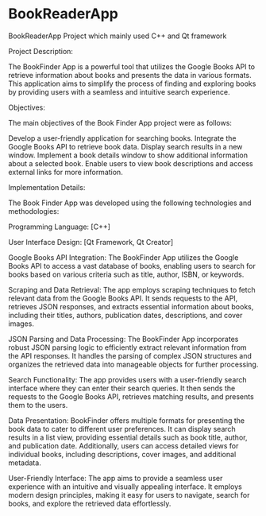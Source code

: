 # BookReaderApp
BookReaderApp Project which mainly used C++ and Qt framework

Project Description: 

The BookFinder App is a powerful tool that utilizes the Google Books API to retrieve information about books and presents the data in various formats. This application aims to simplify the process of finding and exploring books by providing users with a seamless and intuitive search experience.

Objectives:

The main objectives of the Book Finder App project were as follows:

Develop a user-friendly application for searching books.
Integrate the Google Books API to retrieve book data.
Display search results in a new window.
Implement a book details window to show additional information about a selected book.
Enable users to view book descriptions and access external links for more information.

Implementation Details:

The Book Finder App was developed using the following technologies and methodologies:

Programming Language:	[C++]

User Interface Design:	[Qt Framework, Qt Creator]

Google Books API Integration: 	The BookFinder App utilizes the Google Books API to access a vast database of books, enabling                          users to search for books based on various criteria such as title, author, ISBN, or keywords.

Scraping and Data Retrieval:		The app employs scraping techniques to fetch relevant data from the Google Books API. It sends requests to the API, retrieves JSON responses, and extracts essential information about books, including their titles, authors, publication dates, descriptions, and cover images.

JSON Parsing and Data Processing:		The BookFinder App incorporates robust JSON parsing logic to efficiently extract     relevant      information from the API responses. It handles the parsing of complex JSON structures and organizes the retrieved data into manageable objects for further processing.

Search Functionality:		The app provides users with a user-friendly search interface where they can enter their search queries. It then sends the requests to the Google Books API, retrieves matching results, and presents them to the users.

Data Presentation:	BookFinder offers multiple formats for presenting the book data to cater to different user preferences. It can display search results in a list view, providing essential details such as book title, author, and publication date. Additionally, users can access detailed views for individual books, including descriptions, cover images, and additional metadata.

User-Friendly Interface: 	The app aims to provide a seamless user experience with an intuitive and visually appealing interface. It employs modern design principles, making it easy for users to navigate, search for books, and explore the retrieved data effortlessly.
